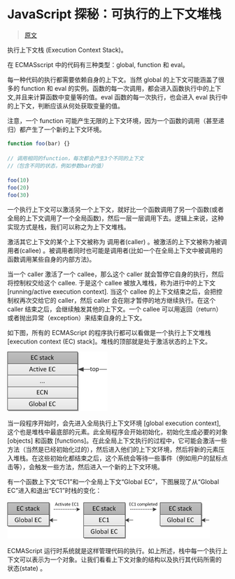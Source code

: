 # JavaScript 探秘：可执行的上下文堆栈

> [原文](https://web.archive.org/web/20210414200649/http://www.nowamagic.net/librarys/veda/detail/1643)

执行上下文栈 (Execution Context Stack)。

在 ECMASscript 中的代码有三种类型：global, function 和 eval。

每一种代码的执行都需要依赖自身的上下文。当然 global 的上下文可能涵盖了很多的 function 和 eval 的实例。函数的每一次调用，都会进入函数执行中的上下文,并且来计算函数中变量等的值。eval 函数的每一次执行，也会进入 eval 执行中的上下文，判断应该从何处获取变量的值。

注意，一个 function 可能产生无限的上下文环境，因为一个函数的调用（甚至递归）都产生了一个新的上下文环境。

```js
function foo(bar) {}

// 调用相同的function，每次都会产生3个不同的上下文
//（包含不同的状态，例如参数bar的值）

foo(10)
foo(20)
foo(30)
```

一个执行上下文可以激活另一个上下文，就好比一个函数调用了另一个函数(或者全局的上下文调用了一个全局函数)，然后一层一层调用下去。逻辑上来说，这种实现方式是栈，我们可以称之为上下文堆栈。

激活其它上下文的某个上下文被称为 调用者(caller) 。被激活的上下文被称为被调用者(callee) 。被调用者同时也可能是调用者(比如一个在全局上下文中被调用的函数调用某些自身的内部方法)。

当一个 caller 激活了一个 callee，那么这个 caller 就会暂停它自身的执行，然后将控制权交给这个 callee. 于是这个 callee 被放入堆栈，称为进行中的上下文 [running/active execution context]. 当这个 callee 的上下文结束之后，会把控制权再次交给它的 caller，然后 caller 会在刚才暂停的地方继续执行。在这个 caller 结束之后，会继续触发其他的上下文。一个 callee 可以用返回（return）或者抛出异常（exception）来结束自身的上下文。

如下图，所有的 ECMAScript 的程序执行都可以看做是一个执行上下文堆栈 [execution context (EC) stack]。堆栈的顶部就是处于激活状态的上下文。

![执行上下文栈](./images/2012_03_21_04.png)

当一段程序开始时，会先进入全局执行上下文环境 [global execution context], 这个也是堆栈中最底部的元素。此全局程序会开始初始化，初始化生成必要的对象 [objects] 和函数 [functions]。在此全局上下文执行的过程中，它可能会激活一些方法（当然是已经初始化过的），然后进入他们的上下文环境，然后将新的元素压入堆栈。在这些初始化都结束之后，这个系统会等待一些事件（例如用户的鼠标点击等），会触发一些方法，然后进入一个新的上下文环境。

有一个函数上下文“EC1”和一个全局上下文“Global EC”，下图展现了从“Global EC”进入和退出“EC1”时栈的变化：

![执行上下文栈的变化](./images/2012_03_21_05.png)

ECMAScript 运行时系统就是这样管理代码的执行。如上所述，栈中每一个执行上下文可以表示为一个对象。让我们看看上下文对象的结构以及执行其代码所需的 状态(state) 。
